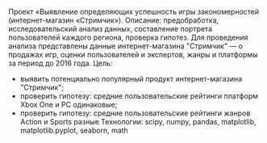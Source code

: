 Проект «Выявление определяющих успешность игры закономерностей (интернет-магазин «Стримчик»). Описание: предобработка, исследовательский анализ данных, составление портрета пользователей каждого региона, проверка гипотез. Для проведения анализа представлены данные интернет-магазина "Стримчик" — о продажах игр, оценки пользователей и экспертов, жанры и платформы за период до 2016 года. Цель:

- выявить потенциально популярный продукт интернет-магазина "Стримчик";
- проверить гипотезу: средние пользовательские рейтинги платформ Xbox One и PC одинаковые;
- проверить гипотезу: средние пользовательские рейтинги жанров Action и Sports разные
       Технологии: scipy, numpy, pandas, matplotlib, matplotlib.pyplot, seaborn, math
